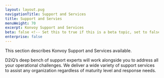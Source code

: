```yaml
---
layout: layout.pug
navigationTitle: Support and Services
title: Support and Servies
menuWeight: 70
excerpt: Konvoy Support and Services
beta: false <!-- Set this to true if this is a beta topic, set to false or remove otherwise. -->
enterprise: false
---
```


This section describes Konvoy Support and Services available.

D2iQ’s deep bench of support experts will work alongside you to address all your operational challenges. We deliver a wide variety of support services to assist any organization regardless of maturity level and response needs.
